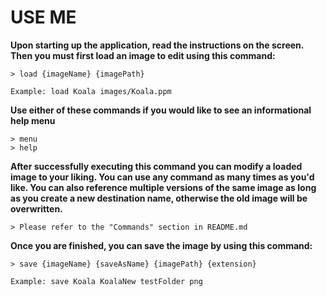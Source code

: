 # USE ME

**Upon starting up the application, read the instructions on the screen.
Then you must first load an image to edit using this command:**

~~~~
> load {imageName} {imagePath}

Example: load Koala images/Koala.ppm
~~~~

**Use either of these commands if you would like to see an informational help menu**

~~~~
> menu
> help
~~~~

**After successfully executing this command you can modify a loaded image to your liking.
You can use any command as many times as you'd like. You can also reference multiple versions
of the same image as long as you create a new destination name, otherwise the old image will be
overwritten.**

~~~~
> Please refer to the "Commands" section in README.md
~~~~

**Once you are finished, you can save the image by using this command:**

~~~~
> save {imageName} {saveAsName} {imagePath} {extension}

Example: save Koala KoalaNew testFolder png
~~~~
